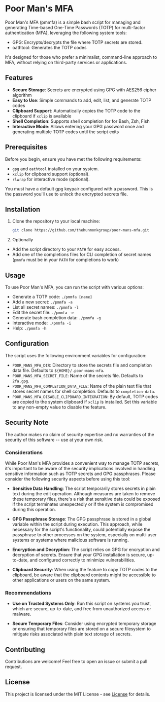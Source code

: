 # Poor Man's MFA

Poor Man's MFA (pmmfa) is a simple bash script for managing and generating Time-based One-Time Passwords (TOTP) for multi-factor authentication (MFA), leveraging the following system tools:

* GPG: Encrypts/decrypts the file where TOTP secrets are stored.
* oathtool: Generates the TOTP codes

It's designed for those who prefer a minimalist, command-line approach to MFA, without relying on third-party services or applications.

## Features

* **Secure Storage**: Secrets are encrypted using GPG with AES256 cipher algorithm
* **Easy to Use**: Simple commands to add, edit, list, and generate TOTP codes
* **Clipboard Support**: Automatically copies the TOTP code to the clipboard if `xclip` is available
* **Shell Completion**: Supports shell completion for for Bash, Zsh, Fish
* **Interactive Mode**: Allows entering your GPG password once and generating multiple TOTP codes until the script exits

## Prerequisites

Before you begin, ensure you have met the following requirements:

* `gpg` and `oathtool` installed on your system.
* `xclip` for clipboard support (optional).
* `rlwrap` for interactive mode (optional).

You must have a default gpg keypair configured with a password. This is the password you'll use to unlock the encrypted secrets file.

## Installation

1. Clone the repository to your local machine:
   ```bash
   git clone https://github.com/thehunmonkgroup/poor-mans-mfa.git
   ```
2. Optionally
  * Add the script directory to your `PATH` for easy access.
  * Add one of the completions files for CLI completion of secret names (`pmmfa` must be in your `PATH` for completions to work)

## Usage

To use Poor Man's MFA, you can run the script with various options:

* Generate a TOTP code: `./pmmfa [name]`
* Add a new secret: `./pmmfa -a`
* List all secret names: `./pmmfa -l`
* Edit the secret file: `./pmmfa -e`
* Generate bash completion data: `./pmmfa -g`
* Interactive mode: `./pmmfa -i`
* Help: `./pmmfa -h`

## Configuration

The script uses the following environment variables for configuration:

* `POOR_MANS_MFA_DIR`: Directory to store the secrets file and completion data file. Defaults to `${HOME}/.poor-mans-mfa`.
* `POOR_MANS_MFA_SECRET_FILE`: Name of the secrets file. Defaults to `2fa.gpg`.
* `POOR_MANS_MFA_COMPLETION_DATA_FILE`: Name of the plain text file that stores secret names for shell completion. Defaults to `completion-data`.
* `POOR_MANS_MFA_DISABLE_CLIPBOARD_INTEGRATION`: By default, TOTP codes are copied to the system clipboard if `xclip` is installed. Set this variable to any non-empty value to disable the feature.

## Security Note

The author makes no claim of security expertise and no warranties of the security of this software -- use at your own risk.

### Considerations

While Poor Man's MFA provides a convenient way to manage TOTP secrets, it's important to be aware of the security implications involved in handling sensitive information such as TOTP secrets and GPG passphrases. Please consider the following security aspects before using this tool:

* **Sensitive Data Handling**: The script temporarily stores secrets in plain text during the edit operation. Although measures are taken to remove these temporary files, there's a risk that sensitive data could be exposed if the script terminates unexpectedly or if the system is compromised during this operation.

* **GPG Passphrase Storage**: The GPG passphrase is stored in a global variable within the script during execution. This approach, while necessary for the script's functionality, could potentially expose the passphrase to other processes on the system, especially on multi-user systems or systems where malicious software is running.

* **Encryption and Decryption**: The script relies on GPG for encryption and decryption of secrets. Ensure that your GPG installation is secure, up-to-date, and configured correctly to minimize vulnerabilities.

* **Clipboard Security**: When using the feature to copy TOTP codes to the clipboard, be aware that the clipboard contents might be accessible to other applications or users on the same system.

### Recommendations

* **Use on Trusted Systems Only**: Run this script on systems you trust, which are secure, up-to-date, and free from unauthorized access or malware.

* **Secure Temporary Files**: Consider using encrypted temporary storage or ensuring that temporary files are stored on a secure filesystem to mitigate risks associated with plain text storage of secrets.

## Contributing

Contributions are welcome! Feel free to open an issue or submit a pull request.

## License

This project is licensed under the MIT License - see [License](./LICENSE) for details.
